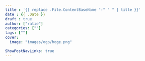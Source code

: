 ```yaml
---
title : '{{ replace .File.ContentBaseName "-" " " | title }}'
date : {{ .Date }}
draft : true
author: ["ratie"]
categories: [""]
tags: [""]
cover:
  image: "images/ogp/hoge.png"

ShowPostNavLinks: true
---
```

